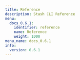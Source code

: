 ```yaml
---
title: Reference
description: Stash CLI Reference
menu:
  docs_0.6.1:
    identifier: reference
    name: Reference
    weight: 1000
menu_name: docs_0.6.1
info:
  version: 0.6.1
---
```


